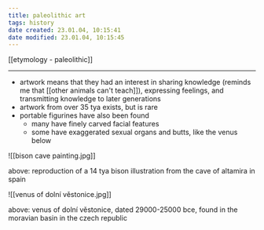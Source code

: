 ```yaml
---
title: paleolithic art
tags: history
date created: 23.01.04, 10:15:41
date modified: 23.01.04, 10:15:45
---
```


[[etymology - paleolithic]]

---

- artwork means that they had an interest in sharing knowledge (reminds me that [[other animals can't teach]]), expressing feelings, and transmitting knowledge to later generations
- artwork from over 35 tya exists, but is rare
- portable figurines have also been found
	- many have finely carved facial features
	- some have exaggerated sexual organs and butts, like the venus below

![[bison cave painting.jpg]]

above: reproduction of a 14 tya bison illustration from the cave of altamira in spain

![[venus of dolní věstonice.jpg]]

above: venus of dolní věstonice, dated 29000-25000 bce, found in the moravian basin in the czech republic
